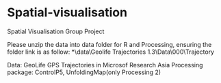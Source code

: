 # Spatial-visualisation
Spatial Visualisation Group Project 

Please unzip the data into data folder for R and Processing, ensuring the folder link is as follow:
*\data\Geolife Trajectories 1.3\Data\000\Trajectory

Data: GeoLife GPS Trajectories in Microsof Research Asia
Processing package: ControlP5, UnfoldingMap(only Processing 2)
